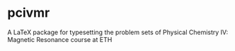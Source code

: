 # pcivmr
A LaTeX package for typesetting the problem sets of Physical Chemistry IV: Magnetic Resonance course at ETH
